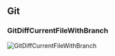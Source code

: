 ## Git

### GitDiffCurrentFileWithBranch

![GitDiffCurrentFileWithBranch](https://github.com/LintaoAmons/easy-commands.nvim/assets/95092244/5a787cba-fe14-4c2b-acf3-2549804804a6)
